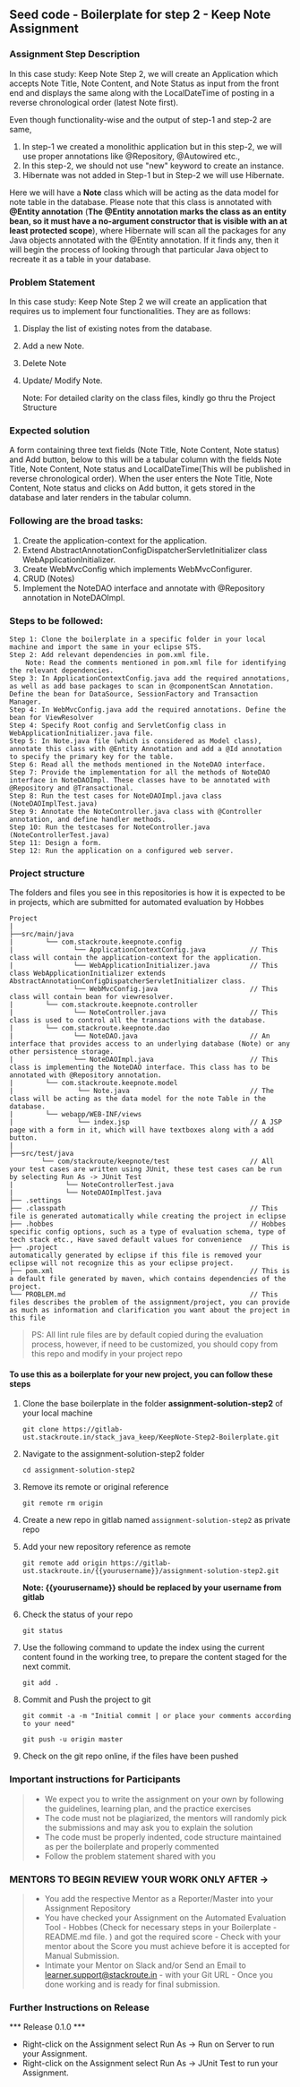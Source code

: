 ## Seed code - Boilerplate for step 2 - Keep Note Assignment
### Assignment Step Description
In this case study: Keep Note Step 2, we will create an Application which accepts Note Title, Note Content, and Note Status as input from the front end and displays the same along with the LocalDateTime of posting in a reverse chronological order (latest Note first). 

Even though functionality-wise and the output of step-1 and step-2 are same, 
 1. In step-1 we created a monolithic application but in this step-2, we will use proper annotations like @Repository, @Autowired etc.,  
 2. In this step-2, we should not use "new"  keyword to create an instance.  
 3. Hibernate was not added in Step-1 but in Step-2 we will use Hibernate.

Here we will have a **Note** class which will be acting as the data model for note table in the database. Please note that this class is annotated with **@Entity annotation** (**The @Entity annotation marks the class as an entity bean, so it must have a no-argument constructor that is visible with an at least protected scope**), 
where Hibernate will scan all the packages for any Java objects annotated with the @Entity annotation. 
If it finds any, then it will begin the process of looking through that particular Java object to recreate it as a table in your database. 

### Problem Statement
In this case study: Keep Note Step 2 we will create an application that requires us to implement four functionalities. They are as follows:
1. Display the list of existing notes from the database.
2. Add a new Note.
3. Delete Note
4. Update/ Modify Note.

    
    Note: For detailed clarity on the class files, kindly go thru the Project Structure

### Expected solution

A form containing three text fields (Note Title, Note Content, Note status) and Add button, below to this will be a tabular column with the fields Note Title,  Note Content, Note status and LocalDateTime(This will be published in reverse chronological order). 
When the user enters the Note Title, Note Content, Note status and clicks on Add button, it gets stored in the database and later renders in the tabular column.

### Following are the broad tasks:
1. Create the application-context for the application. 
2. Extend AbstractAnnotationConfigDispatcherServletInitializer class WebApplicationInitializer.
3. Create WebMvcConfig which implements WebMvcConfigurer.
3. CRUD (Notes)
4. Implement the NoteDAO interface and annotate with @Repository annotation in NoteDAOImpl.

### Steps to be followed:

    Step 1: Clone the boilerplate in a specific folder in your local machine and import the same in your eclipse STS.
    Step 2: Add relevant dependencies in pom.xml file. 
        Note: Read the comments mentioned in pom.xml file for identifying the relevant dependencies.
    Step 3: In ApplicationContextConfig.java add the required annotations, as well as add base packages to scan in @componentScan Annotation. Define the bean for DataSource, SessionFactory and Transaction Manager.
    Step 4: In WebMvcConfig.java add the required annotations. Define the bean for ViewResolver
    Step 4: Specify Root config and ServletConfig class in WebApplicationInitializer.java file.
    Step 5: In Note.java file (which is considered as Model class), annotate this class with @Entity Annotation and add a @Id annotation to specify the primary key for the table.
    Step 6: Read all the methods mentioned in the NoteDAO interface.
    Step 7: Provide the implementation for all the methods of NoteDAO interface in NoteDAOImpl. These classes have to be annotated with @Repository and @Transactional.
    Step 8: Run the test cases for NoteDAOImpl.java class (NoteDAOImplTest.java)
    Step 9: Annotate the NoteController.java class with @Controller annotation, and define handler methods.
    Step 10: Run the testcases for NoteController.java (NoteControllerTest.java)
    Step 11: Design a form.
    Step 12: Run the application on a configured web server.

### Project structure

The folders and files you see in this repositories is how it is expected to be in projects, which are submitted for automated evaluation by Hobbes

    Project
    |
    ├──src/main/java
    |        └── com.stackroute.keepnote.config               
    |               └── ApplicationContextConfig.java           // This class will contain the application-context for the application.
    |               └── WebApplicationInitializer.java          // This class WebApplicationInitializer extends AbstractAnnotationConfigDispatcherServletInitializer class.             
    				└── WebMvcConfig.java                       // This class will contain bean for viewresolver.
    |        └── com.stackroute.keepnote.controller
    |               └── NoteController.java                     // This class is used to control all the transactions with the database.                   
    |        └── com.stackroute.keepnote.dao
    |               └── NoteDAO.java                            // An interface that provides access to an underlying database (Note) or any other persistence storage.
    |        		└── NoteDAOImpl.java                        // This class is implementing the NoteDAO interface. This class has to be annotated with @Repository annotation.
    |        └── com.stackroute.keepnote.model
    |                └── Note.java                              // The class will be acting as the data model for the note Table in the database.
    |        └── webapp/WEB-INF/views
    |                └── index.jsp                              // A JSP page with a form in it, which will have textboxes along with a add button. 
    |
    ├──src/test/java
            └── com/stackroute/keepnote/test                    // All your test cases are written using JUnit, these test cases can be run by selecting Run As -> JUnit Test
    |             └── NoteControllerTest.java      
    |             └── NoteDAOImplTest.java             
    ├── .settings
    ├── .classpath                                              // This file is generated automatically while creating the project in eclipse
    ├── .hobbes                                                 // Hobbes specific config options, such as a type of evaluation schema, type of tech stack etc., Have saved default values for convenience
    ├── .project                                                // This is automatically generated by eclipse if this file is removed your eclipse will not recognize this as your eclipse project. 
    ├── pom.xml                                                 // This is a default file generated by maven, which contains dependencies of the project.
    └── PROBLEM.md                                              // This files describes the problem of the assignment/project, you can provide as much as information and clarification you want about the project in this file

> PS: All lint rule files are by default copied during the evaluation process, however, if need to be customized, you should copy from this repo and modify in your project repo


#### To use this as a boilerplate for your new project, you can follow these steps

1. Clone the base boilerplate in the folder **assignment-solution-step2** of your local machine
    
    `git clone https://gitlab-ust.stackroute.in/stack_java_keep/KeepNote-Step2-Boilerplate.git`
    
2. Navigate to the assignment-solution-step2 folder

    `cd assignment-solution-step2`

3. Remove its remote or original reference

     `git remote rm origin`

4. Create a new repo in gitlab named `assignment-solution-step2` as private repo

5. Add your new repository reference as remote

     `git remote add origin https://gitlab-ust.stackroute.in/{{yourusername}}/assignment-solution-step2.git`

     **Note: {{yourusername}} should be replaced by your username from gitlab**

5. Check the status of your repo 
     
     `git status`

6. Use the following command to update the index using the current content found in the working tree, to prepare the content staged for the next commit.

     `git add .`
 
7. Commit and Push the project to git

     `git commit -a -m "Initial commit | or place your comments according to your need"`

     `git push -u origin master`

8. Check on the git repo online, if the files have been pushed

### Important instructions for Participants
> - We expect you to write the assignment on your own by following the guidelines, learning plan, and the practice exercises
> - The code must not be plagiarized, the mentors will randomly pick the submissions and may ask you to explain the solution
> - The code must be properly indented, code structure maintained as per the boilerplate and properly commented
> - Follow the problem statement shared with you

### MENTORS TO BEGIN REVIEW YOUR WORK ONLY AFTER ->
> - You add the respective Mentor as a Reporter/Master into your Assignment Repository
> - You have checked your Assignment on the Automated Evaluation Tool - Hobbes (Check for necessary steps in your Boilerplate - README.md file. ) and got the required score - Check with your mentor about the Score you must achieve before it is accepted for Manual Submission.
> - Intimate your Mentor on Slack and/or Send an Email to learner.support@stackroute.in - with your Git URL - Once you done working and is ready for final submission.


### Further Instructions on Release

*** Release 0.1.0 ***

- Right-click on the Assignment select Run As -> Run on Server to run your Assignment.
- Right-click on the Assignment select Run As -> JUnit Test to run your Assignment.